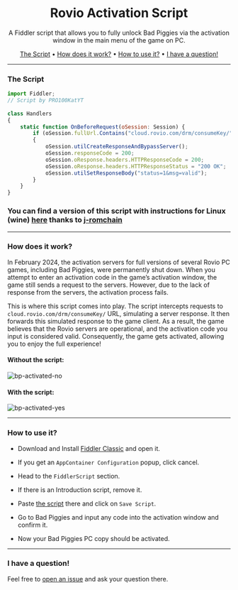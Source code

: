 <div align="center">
<h1>Rovio Activation Script</h1>
  
A Fiddler script that allows you to fully unlock Bad Piggies via the activation window in the main menu of the game on PC.

[The Script](#the-script) •
[How does it work?](#how-does-it-work) •
[How to use it?](#how-to-use-it) •
[I have a question!](#i-have-a-question)
</div>

---

### The Script
```javascript
import Fiddler;
// Script by PRO100KatYT
 
class Handlers
{
    static function OnBeforeRequest(oSession: Session) {
        if (oSession.fullUrl.Contains("cloud.rovio.com/drm/consumeKey/"))
        {
            oSession.utilCreateResponseAndBypassServer();
            oSession.responseCode = 200;
            oSession.oResponse.headers.HTTPResponseCode = 200;
            oSession.oResponse.headers.HTTPResponseStatus = "200 OK";
            oSession.utilSetResponseBody("status=1&msg=valid");
        }
    }
}
```

### You can find a version of this script with instructions for Linux (wine) [here](https://github.com/PRO100KatYT/RovioActivationScript/issues/1) thanks to [j-romchain](https://github.com/j-romchain)

---

### How does it work?
In February 2024, the activation servers for full versions of several Rovio PC games, including Bad Piggies, were permanently shut down. When you attempt to enter an activation code in the game’s activation window, the game still sends a request to the servers. However, due to the lack of response from the servers, the activation process fails.

This is where this script comes into play. The script intercepts requests to `cloud.rovio.com/drm/consumeKey/` URL, simulating a server response. It then forwards this simulated response to the game client. As a result, the game believes that the Rovio servers are operational, and the activation code you input is considered valid. Consequently, the game gets activated, allowing you to enjoy the full experience!

#### Without the script:

![bp-activated-no](https://github.com/PRO100KatYT/RovioActivationScript/assets/67335438/ab114f8e-f49e-4092-9dc5-1ec2092ca8d5)

#### With the script:

![bp-activated-yes](https://github.com/PRO100KatYT/RovioActivationScript/assets/67335438/31f55c2d-a198-4c51-9cef-0f6297788955)

---

### How to use it?
- Download and Install [Fiddler Classic](https://www.telerik.com/download/fiddler) and open it.

- If you get an `AppContainer Configuration` popup, click cancel.

- Head to the `FiddlerScript` section.

- If there is an Introduction script, remove it.

- Paste [the script](#the-script) there and click on `Save Script`.

- Go to Bad Piggies and input any code into the activation window and confirm it.

- Now your Bad Piggies PC copy should be activated.
---

### I have a question!
Feel free to [open an issue](https://github.com/PRO100KatYT/RovioActivationScript/issues/new "Click here if you want to open an issue.") and ask your question there.
